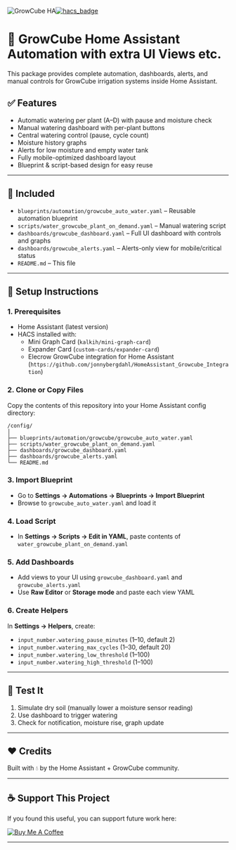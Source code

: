 ![GrowCube HA](https://img.shields.io/badge/GrowCube-Automated-green?style=flat-square&logo=home-assistant)[![hacs_badge](https://img.shields.io/badge/HACS-Custom-orange.svg?style=flat-square)](https://hacs.xyz)

# 🌱 GrowCube Home Assistant Automation with extra UI Views etc.

This package provides complete automation, dashboards, alerts, and manual controls for GrowCube irrigation systems inside Home Assistant.

## ✅ Features
- Automatic watering per plant (A–D) with pause and moisture check
- Manual watering dashboard with per-plant buttons
- Central watering control (pause, cycle count)
- Moisture history graphs
- Alerts for low moisture and empty water tank
- Fully mobile-optimized dashboard layout
- Blueprint & script-based design for easy reuse

---

## 📁 Included

- `blueprints/automation/growcube_auto_water.yaml` – Reusable automation blueprint
- `scripts/water_growcube_plant_on_demand.yaml` – Manual watering script
- `dashboards/growcube_dashboard.yaml` – Full UI dashboard with controls and graphs
- `dashboards/growcube_alerts.yaml` – Alerts-only view for mobile/critical status
- `README.md` – This file

---

## 🔧 Setup Instructions

### 1. Prerequisites

- Home Assistant (latest version)
- HACS installed with:
  - Mini Graph Card (`kalkih/mini-graph-card`)
  - Expander Card (`custom-cards/expander-card`)
  - Elecrow GrowCube integration for Home Assistant (`https://github.com/jonnybergdahl/HomeAssistant_Growcube_Integration`)

### 2. Clone or Copy Files

Copy the contents of this repository into your Home Assistant config directory:

```
/config/
│
├── blueprints/automation/growcube/growcube_auto_water.yaml
├── scripts/water_growcube_plant_on_demand.yaml
├── dashboards/growcube_dashboard.yaml
├── dashboards/growcube_alerts.yaml
└── README.md
```

### 3. Import Blueprint

- Go to **Settings → Automations → Blueprints → Import Blueprint**
- Browse to `growcube_auto_water.yaml` and load it

### 4. Load Script

- In **Settings → Scripts → Edit in YAML**, paste contents of `water_growcube_plant_on_demand.yaml`

### 5. Add Dashboards

- Add views to your UI using `growcube_dashboard.yaml` and `growcube_alerts.yaml`
- Use **Raw Editor** or **Storage mode** and paste each view YAML

### 6. Create Helpers

In **Settings → Helpers**, create:

- `input_number.watering_pause_minutes` (1–10, default 2)
- `input_number.watering_max_cycles` (1–30, default 20)
- `input_number.watering_low_threshold` (1–100)
- `input_number.watering_high_threshold` (1–100)
---

## 🧪 Test It

1. Simulate dry soil (manually lower a moisture sensor reading)
2. Use dashboard to trigger watering
3. Check for notification, moisture rise, graph update

---

## ❤️ Credits

Built with 💧 by the Home Assistant + GrowCube community.

---

## ☕ Support This Project

If you found this useful, you can support future work here:

<a href="https://buymeacoffee.com/dstasiak" target="_blank">
  <img src="https://img.shields.io/badge/Buy%20me%20a%20coffee-%23FFDD00.svg?style=for-the-badge&logo=buy-me-a-coffee&logoColor=black" alt="Buy Me A Coffee">
</a>

---
